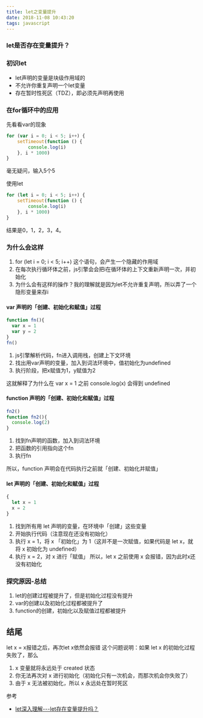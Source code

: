```yaml
---
title: let之变量提升
date: 2018-11-08 10:43:20
tags: javascript
---
```


### let是否存在变量提升？

<!-- more -->

### 初识let
* let声明的变量是块级作用域的
* 不允许你重复声明一个let变量
* 存在暂时性死区（TDZ），即必须先声明再使用

### 在for循环中的应用
先看看var的现象
```js
for (var i = 0; i < 5; i++) {
    setTimeout(function () {
        console.log(i)
    }, i * 1000)
}
```
毫无疑问，输入5个5

使用let
```js
for (let i = 0; i < 5; i++) {
    setTimeout(function () {
        console.log(i)
    }, i * 1000)
}
```
结果是0，1，2，3，4。

### 为什么会这样
1. for (let i = 0; i < 5; i++) 这个语句，会产生一个隐藏的作用域
2. 在每次执行循环体之前，js引擎会会把i在循环体的上下文重新声明一次，并初始化
3. 为什么会有这样的操作？我的理解就是因为let不允许重复声明，所以弄了一个隐形变量来存i

#### var 声明的「创建、初始化和赋值」过程 
```js
function fn(){
  var x = 1
  var y = 2
}
fn()
```
1. js引擎解析代码，fn进入调用栈，创建上下文环境
2. 找出用var声明的变量，加入到词法环境中，值初始化为undefined
3. 执行阶段，把x赋值为1，y赋值为2

这就解释了为什么在 var x = 1 之前 console.log(x) 会得到 undefined

#### function 声明的「创建、初始化和赋值」过程
```js
fn2()
function fn2(){
  console.log(2)
}
```
1. 找到fn声明的函数，加入到词法环境
2. 把函数的引用指向这个fn
3. 执行fn

所以，function 声明会在代码执行之前就「创建、初始化并赋值」

#### let 声明的「创建、初始化和赋值」过程
```js
{
  let x = 1
  x = 2
}
```
1. 找到所有用 let 声明的变量，在环境中「创建」这些变量
2. 开始执行代码（注意现在还没有初始化）
3. 执行 x = 1，将 x 「初始化」为 1（这并不是一次赋值，如果代码是 let x，就将 x 初始化为 undefined）
4. 执行 x = 2，对 x 进行「赋值」
所以，let x 之前使用 x 会报错，因为此时x还没有初始化

### 探究原因-总结
1. let的创建过程被提升了，但是初始化过程没有提升
2. var的创建以及初始化过程都被提升了
3. function的创建，初始化以及赋值过程都被提升

## 结尾
let x = x报错之后，再次let x依然会报错
这个问题说明：如果 let x 的初始化过程失败了，那么
1. x 变量就将永远处于 created 状态
2. 你无法再次对 x 进行初始化（初始化只有一次机会，而那次机会你失败了）
3. 由于 x 无法被初始化，所以 x 永远处在暂时死区

参考
- [let深入理解---let存在变量提升吗？](https://www.jianshu.com/p/0f49c88cf169)